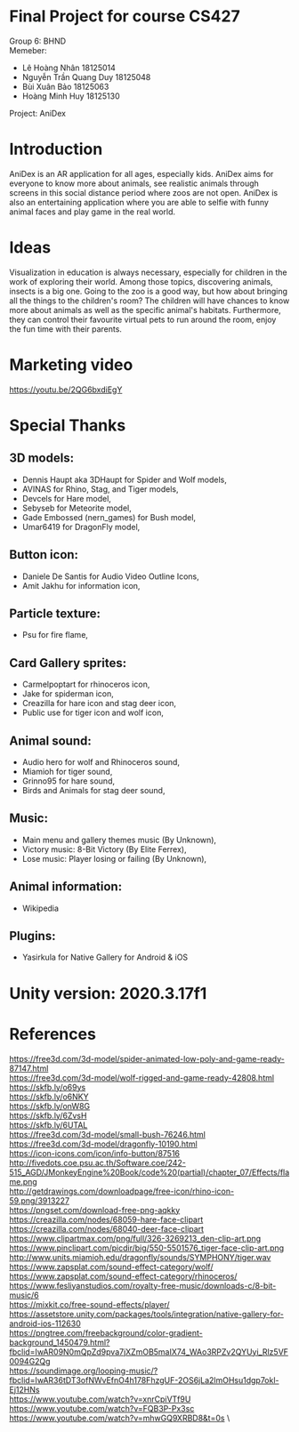 # Final Project for course CS427

Group 6: BHND\
Memeber:
- Lê Hoàng Nhân         18125014
- Nguyễn Trần Quang Duy 18125048
- Bùi Xuân Bảo          18125063
- Hoàng Minh Huy        18125130

Project: AniDex

# Introduction
AniDex is an AR application for all ages, especially kids. AniDex aims for everyone to know more about animals, see realistic animals through screens in this social distance period where zoos are not open. AniDex is also an entertaining application where you are able to selfie with funny animal faces and play game in the real world.

# Ideas
Visualization in education is always necessary, especially for children in the work of exploring their world. Among those topics, discovering animals, insects is a big one. Going to the zoo is a good way, but how about bringing all the things to the children's room? The children will have chances to know more about animals as well as the specific animal's habitats. Furthermore, they can control their favourite virtual pets to run around the room, enjoy the fun time with their parents.

# Marketing video
https://youtu.be/2QG6bxdiEgY

# Special Thanks
## 3D models:
- Dennis Haupt aka 3DHaupt for Spider and Wolf models,
- AVINAS for Rhino, Stag, and Tiger models,
- Devcels for Hare model,
- Sebyseb for Meteorite model,
- Gade Embossed (nern_games) for Bush model,
- Umar6419 for DragonFly model,
## Button icon:
- Daniele De Santis for Audio Video Outline Icons,
- Amit Jakhu for information icon,
## Particle texture:
- Psu for fire flame,
## Card Gallery sprites:
- Carmelpoptart for rhinoceros icon,
- Jake for spiderman icon,
- Creazilla for hare icon and stag deer icon, 
- Public use for tiger icon and wolf icon,
## Animal sound:
- Audio hero for wolf and Rhinoceros sound,
- Miamioh for tiger sound,
- Grinno95 for hare sound,
- Birds and Animals for stag deer sound,
## Music:
- Main menu and gallery themes music (By Unknown),
- Victory music: 8-Bit Victory (By Elite Ferrex),
- Lose music: Player losing or failing (By Unknown),
## Animal information:
- Wikipedia
## Plugins:
- Yasirkula for Native Gallery for Android & iOS

# Unity version: 2020.3.17f1

# References
https://free3d.com/3d-model/spider-animated-low-poly-and-game-ready-87147.html \
https://free3d.com/3d-model/wolf-rigged-and-game-ready-42808.html \
https://skfb.ly/o69ys \
https://skfb.ly/o6NKY \
https://skfb.ly/onW8G \
https://skfb.ly/6ZvsH \
https://skfb.ly/6UTAL \
https://free3d.com/3d-model/small-bush-76246.html \
https://free3d.com/3d-model/dragonfly-10190.html \
https://icon-icons.com/icon/info-button/87516 \
http://fivedots.coe.psu.ac.th/Software.coe/242-515_AGD/JMonkeyEngine%20Book/code%20(partial)/chapter_07/Effects/flame.png \
http://getdrawings.com/downloadpage/free-icon/rhino-icon-59.png/3913227 \
https://pngset.com/download-free-png-aqkky \
https://creazilla.com/nodes/68059-hare-face-clipart \
https://creazilla.com/nodes/68040-deer-face-clipart \
https://www.clipartmax.com/png/full/326-3269213_den-clip-art.png \
https://www.pinclipart.com/picdir/big/550-5501576_tiger-face-clip-art.png \
http://www.units.miamioh.edu/dragonfly/sounds/SYMPHONY/tiger.wav \
https://www.zapsplat.com/sound-effect-category/wolf/ \
https://www.zapsplat.com/sound-effect-category/rhinoceros/ \
https://www.fesliyanstudios.com/royalty-free-music/downloads-c/8-bit-music/6 \
https://mixkit.co/free-sound-effects/player/ \
https://assetstore.unity.com/packages/tools/integration/native-gallery-for-android-ios-112630 \
https://pngtree.com/freebackground/color-gradient-background_1450479.html?fbclid=IwAR09N0mQpZd9pva7jXZmOB5maIX74_WAo3RPZv2QYUyi_Rlz5VF0094G2Qg \
https://soundimage.org/looping-music/?fbclid=IwAR36tDT3ofNWvEfnO4h178FhzgUF-2OS6jLa2lmOHsu1dgp7okl-Ej12HNs \
https://www.youtube.com/watch?v=xnrCpiVTf9U \
https://www.youtube.com/watch?v=FQB3P-Px3sc \
https://www.youtube.com/watch?v=mhwGQ9XRBD8&t=0s \ 
